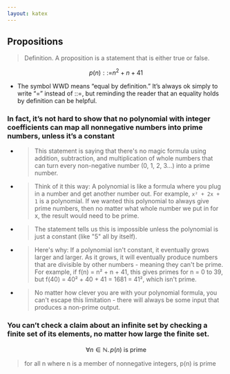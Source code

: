 ```yaml
---
layout: katex
---
```


## Propositions


> Definition. A proposition is a statement that is either true or false.


$$
p(n) \mathrel{::=} n^2 + n + 41 
$$

- The symbol WWD means “equal by definition.” It’s always ok simply to write “=” instead of ::=, but reminding the reader that an equality holds by definition can be helpful.

### **In fact, it’s not hard to show that no polynomial with integer coefficients can map all nonnegative numbers into prime numbers, unless it’s a constant**

- > This statement is saying that there's no magic formula using addition, subtraction, and multiplication of whole numbers that can turn every non-negative number (0, 1, 2, 3...) into a prime number.

- > Think of it this way: A polynomial is like a formula where you plug in a number and get another number out. For example, `x² + 2x + 1` is a polynomial. If we wanted this polynomial to always give prime numbers, then no matter what whole number we put in for x, the result would need to be prime.

- > The statement tells us this is impossible unless the polynomial is just a constant (like "5" all by itself).

- > Here's why: If a polynomial isn't constant, it eventually grows larger and larger. As it grows, it will eventually produce numbers that are divisible by other numbers - meaning they can't be prime. For example, if f(n) = n² + n + 41, this gives primes for n = 0 to 39, but f(40) = 40² + 40 + 41 = 1681 = 41², which isn't prime.

- > No matter how clever you are with your polynomial formula, you can't escape this limitation - there will always be some input that produces a non-prime output.

### You can’t check a claim about an infinite set by checking a finite set of its elements, no matter how large the finite set.

$$
\forall n \in \mathbb{N}. \, p(n) \text{ is prime}
$$

> for all n where n is a member of nonnegative integers, p(n) is prime